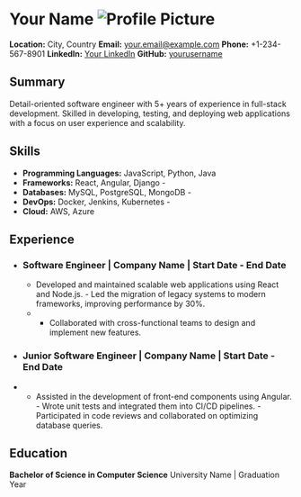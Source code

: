 
# Your Name ![Profile Picture](./profile.jpg) 

**Location:** City, Country 
**Email:** your.email@example.com 
**Phone:** +1-234-567-8901 
**LinkedIn:** [Your LinkedIn](https://www.linkedin.com/in/yourusername/) 
**GitHub:** [yourusername](https://github.com/yourusername) 

## Summary 
Detail-oriented software engineer with 5+ years of experience in full-stack development. Skilled in developing, testing, and deploying web applications with a focus on user experience and scalability. 
## Skills 
- **Programming Languages:** JavaScript, Python, Java
- **Frameworks:** React, Angular, Django -
- **Databases:** MySQL, PostgreSQL, MongoDB -
- **DevOps:** Docker, Jenkins, Kubernetes -
- **Cloud:** AWS, Azure

## Experience
- ### Software Engineer | Company Name | Start Date - End Date
  - Developed and maintained scalable web applications using React and Node.js. - Led the migration of legacy systems to modern frameworks, improving performance by 30%.
  - - Collaborated with cross-functional teams to design and implement new features.
- ### Junior Software Engineer | Company Name | Start Date - End Date
- - Assisted in the development of front-end components using Angular. - Wrote unit tests and integrated them into CI/CD pipelines. - Participated in code reviews and collaborated on optimizing database queries.

## Education 
**Bachelor of Science in Computer Science** University Name | Graduation Year 


